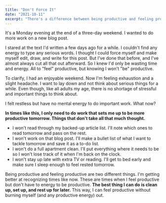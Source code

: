 ```yaml
---
title: "Don't Force It"
date: "2021-10-11"
excerpt: "There's a difference between being productive and feeling productive."
---
```


It's a Monday evening at the end of a three-day weekend. I wanted to do more work on a new blog post.

I stared at the text I'd written a few days ago for a while. I couldn't find any energy to type any serious words. I thought I could force myself and make myself edit, draw, and write for this post. But I've done that before, and I've almost always cut all that out afterward. So I knew I'd only be wasting time and energy. All to "feel" productive, but knowing I won't "be" productive.

To clarify, I had an enjoyable weekend. Now I'm feeling exhaustion and a slight headache. I want to lay down and not think about serious things for a while. Even though, like all adults my age, there is no shortage of stressful and important things to think about.

I felt restless but have no mental energy to do important work. What now?

**In times like this, I only need to do work that sets me up to be more productive tomorrow. Things that don't take all that much thought.**

* I won't read through my backed-up article list. I'll note which ones to read tomorrow and pass on the rest.
* I won't work on that blog post. I'll make a bullet list of what I want to tackle tomorrow and save it as a to-do list.
* I won't do a full apartment clean. I'll put everything where it needs to be so I won't lose track of it when I'm back on the clock.
* I won't stay up late with extra TV or reading. I'll get to bed early and make sure I sleep enough to feel rested tomorrow.

Being productive and feeling productive are two different things. I'm getting better at recognizing times like now. These are times when I feel productive but don't have to energy to be productive. **The best thing I can do is clean up, set up, and rest up for later.** This way, I can feel productive without burning myself (and any productive energy) out.
